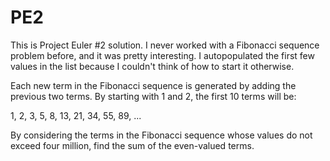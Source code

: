 # PE2

This is Project Euler #2 solution. I never worked with a Fibonacci sequence problem before, and it was pretty interesting. I autopopulated the first few values in the list because I couldn't think of how to start it otherwise. 

Each new term in the Fibonacci sequence is generated by adding the previous two terms. By starting with 1 and 2, the first 10 terms will be:

1, 2, 3, 5, 8, 13, 21, 34, 55, 89, ...

By considering the terms in the Fibonacci sequence whose values do not exceed four million, find the sum of the even-valued terms.
